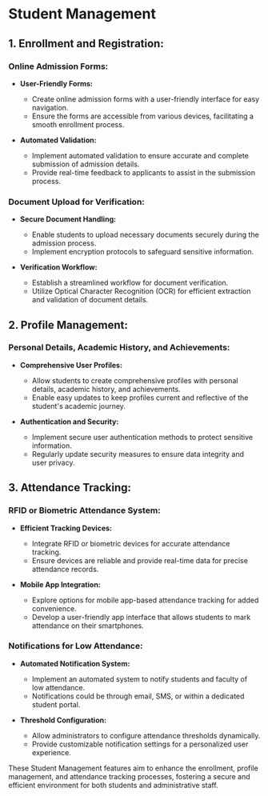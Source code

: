 # Student Management

## 1. Enrollment and Registration:

### Online Admission Forms:
- **User-Friendly Forms:**
    - Create online admission forms with a user-friendly interface for easy navigation.
    - Ensure the forms are accessible from various devices, facilitating a smooth enrollment process.

- **Automated Validation:**
    - Implement automated validation to ensure accurate and complete submission of admission details.
    - Provide real-time feedback to applicants to assist in the submission process.

### Document Upload for Verification:
- **Secure Document Handling:**
    - Enable students to upload necessary documents securely during the admission process.
    - Implement encryption protocols to safeguard sensitive information.

- **Verification Workflow:**
    - Establish a streamlined workflow for document verification.
    - Utilize Optical Character Recognition (OCR) for efficient extraction and validation of document details.

## 2. Profile Management:

### Personal Details, Academic History, and Achievements:
- **Comprehensive User Profiles:**
    - Allow students to create comprehensive profiles with personal details, academic history, and achievements.
    - Enable easy updates to keep profiles current and reflective of the student's academic journey.

- **Authentication and Security:**
    - Implement secure user authentication methods to protect sensitive information.
    - Regularly update security measures to ensure data integrity and user privacy.

## 3. Attendance Tracking:

### RFID or Biometric Attendance System:
- **Efficient Tracking Devices:**
    - Integrate RFID or biometric devices for accurate attendance tracking.
    - Ensure devices are reliable and provide real-time data for precise attendance records.

- **Mobile App Integration:**
    - Explore options for mobile app-based attendance tracking for added convenience.
    - Develop a user-friendly app interface that allows students to mark attendance on their smartphones.

### Notifications for Low Attendance:
- **Automated Notification System:**
    - Implement an automated system to notify students and faculty of low attendance.
    - Notifications could be through email, SMS, or within a dedicated student portal.

- **Threshold Configuration:**
    - Allow administrators to configure attendance thresholds dynamically.
    - Provide customizable notification settings for a personalized user experience.

These Student Management features aim to enhance the enrollment, profile management, and attendance tracking processes, fostering a secure and efficient environment for both students and administrative staff.

